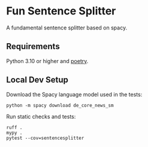 # Fun Sentence Splitter

A fundamental sentence splitter based on spacy.

## Requirements

Python 3.10 or higher and [poetry](https://python-poetry.org).

## Local Dev Setup

Download the Spacy language model used in the tests:

```shell
python -m spacy download de_core_news_sm
```

Run static checks and tests:

```shell
ruff .
mypy .
pytest --cov=sentencesplitter
```
